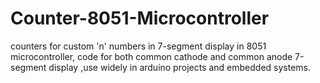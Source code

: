 # Counter-8051-Microcontroller
counters for custom 'n' numbers in 7-segment display in 8051 microcontroller, code for both common cathode and common anode 7-segment display ,use widely in arduino projects and embedded systems.
